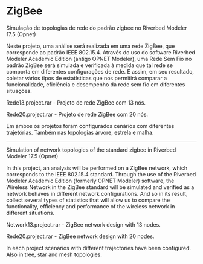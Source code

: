 # ZigBee

Simulação de topologias de rede do padrão zigbee no Riverbed Modeler 17.5 (Opnet)

Neste projeto, uma análise será realizada em uma rede ZigBee, que corresponde ao padrão IEEE 802.15.4. Através do uso do software Riverbed Modeler Academic Edition (antigo OPNET Modeler), uma Rede Sem Fio no padrão ZigBee será simulada e verificada à medida que tal rede se comporta em diferentes configurações de rede. E assim, em seu resultado, coletar vários tipos de estatísticas que nos permitirá comparar a funcionalidade, eficiência e desempenho da rede sem fio em diferentes situações.

Rede13.project.rar - Projeto de rede ZigBee com 13 nós.

Rede20.project.rar - Projeto de rede ZigBee com 20 nós.

Em ambos os projetos foram configurados cenários com diferentes trajetórias. Também nas topologias árvore, estrela e malha.

------------------------------------------------------------------------------------------------------------------------------------------
Simulation of network topologies of the standard zigbee in Riverbed Modeler 17.5 (Opnet)

In this project, an analysis will be performed on a ZigBee network, which corresponds to the IEEE 802.15.4 standard. Through the use of the Riverbed Modeler Academic Edition (formerly OPNET Modeler) software, the Wireless Network in the ZigBee standard will be simulated and verified as a network behaves in different network configurations. And so in its result, collect several types of statistics that will allow us to compare the functionality, efficiency and performance of the wireless network in different situations.

Network13.project.rar - ZigBee network design with 13 nodes.

Rede20.project.rar - ZigBee network design with 20 nodes.

In each project scenarios with different trajectories have been configured. Also in tree, star and mesh topologies.
